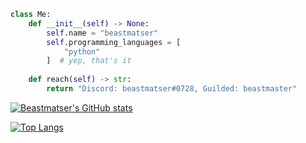 ```py
class Me:
    def __init__(self) -> None:
        self.name = "beastmatser"
        self.programming_languages = [
            "python"
        ]  # yep, that's it
        
    def reach(self) -> str:
        return "Discord: beastmatser#0728, Guilded: beastmaster"
```

[![Beastmatser's GitHub stats](https://github-readme-stats.vercel.app/api?username=beastmatser&theme=cobalt)](https://github.com/anuraghazra/github-readme-stats)   

[![Top Langs](https://github-readme-stats.vercel.app/api/top-langs/?username=beastmatser&theme=cobalt&langs_count=8)](https://github.com/anuraghazra/github-readme-stats)



